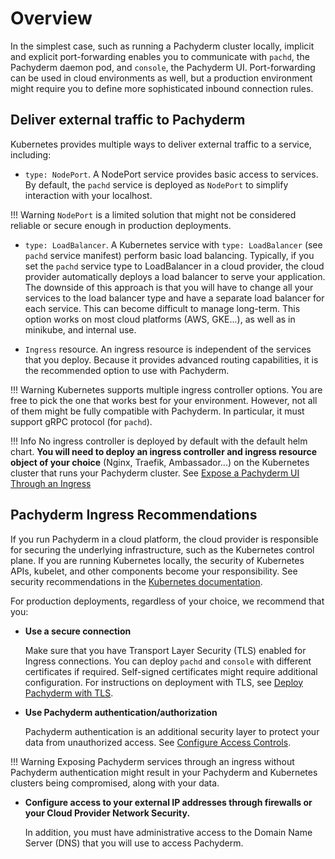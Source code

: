 # Overview
In the simplest case, such as running a Pachyderm cluster locally, implicit and
explicit port-forwarding enables you to communicate with `pachd`, the Pachyderm
daemon pod, and `console`, the Pachyderm UI. Port-forwarding can be used in
cloud environments as well, but a production environment might require you to
define more sophisticated inbound connection rules.

## Deliver external traffic to Pachyderm
Kubernetes provides multiple ways to deliver external traffic to a service,
including:

* `type: NodePort`. A NodePort service provides basic
  access to services. By default, the `pachd` service is deployed as `NodePort`
  to simplify interaction with your localhost. 

!!! Warning
    `NodePort` is a limited solution
    that might not be considered reliable or 
    secure enough in production
    deployments. 

* `type: LoadBalancer`. A Kubernetes service with
  `type: LoadBalancer` (see `pachd` service manifest) perform basic load balancing. 
  Typically, if you set the `pachd` service type to LoadBalancer
  in a cloud provider, the cloud provider automatically
  deploys a load balancer to serve your
  application. 
  The downside of this approach is that you will have to change
  all your services to the load balancer type and have a separate load
  balancer for each service. This can become difficult to manage long-term.
  This option works on most cloud platforms (AWS, GKE...), 
  as well as in minikube, and internal use.

* `Ingress` resource. An ingress resource is
  independent of the services that you deploy.
  Because it provides advanced routing capabilities, 
  it is the recommended option to use with Pachyderm. 

!!! Warning
    Kubernetes supports multiple ingress controller options. You are free to
    pick the one that works best for your environment. 
    However, not all of them
    might be fully compatible with Pachyderm. 
    In particular, it must support gRPC protocol (for `pachd`).

!!! Info
    No ingress controller is deployed by default with the default helm chart.
    **You will need to deploy an ingress
    controller and ingress resource object of your choice** (Nginx, Traefik, Ambassador...) on the Kubernetes cluster that
    runs your Pachyderm cluster.
    See [Expose a Pachyderm UI Through an Ingress](./pach-ui-ingress)


## Pachyderm Ingress Recommendations

If you run Pachyderm in a cloud platform, the cloud provider is responsible
for securing the underlying infrastructure, such as the Kubernetes control plane.
If you are running Kubernetes locally, the security of
Kubernetes APIs, kubelet, and other components become your responsibility.
See security recommendations in the [Kubernetes documentation](https://kubernetes.io/docs/tasks/administer-cluster/securing-a-cluster/). 


For production deployments,
regardless of your choice,
we recommend that you:

* **Use a secure connection**

    Make sure that you have Transport
    Layer Security (TLS) enabled for Ingress connections.
    You can deploy `pachd` and `console` with different certificates
    if required. Self-signed certificates might require additional configuration.
    For instructions on deployment with TLS, 
    see [Deploy Pachyderm with TLS](https://docs.pachyderm.com/latest/deploy-manage/deploy/deploy_w_tls/).

* **Use Pachyderm authentication/authorization**

    Pachyderm authentication is an additional
    security layer to protect your data from unauthorized access.
    See [Configure Access Controls](https://docs.pachyderm.com/latest/enterprise/auth/enable-auth/).

!!! Warning
    Exposing Pachyderm services through an ingress without Pachyderm authentication might result in
    your Pachyderm and Kubernetes clusters being compromised, along with your data.

* **Configure access to your external IP addresses through firewalls or your Cloud Provider Network Security.**

    In addition, you must have administrative access to the Domain Name
    Server (DNS) that you will use to access Pachyderm. 


  

